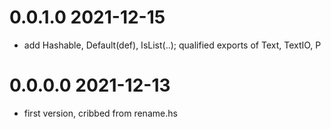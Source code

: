 0.0.1.0 2021-12-15
==================
- add Hashable, Default(def), IsList(..); qualified exports of Text, TextIO, P

0.0.0.0 2021-12-13
==================
- first version, cribbed from rename.hs
